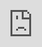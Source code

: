 ```yaml
---
layout: default
title: CSVP
nav_order: 6
has_children: true
has_toc: true # toc stands for table of content
---
```

![Image]({{ site.baseurl }}/assets/csvp/logo.png)

**Made by TheConversation**

Colloquy's Skyrim Vanilla Plus is a modlist based on the visuals offered by 'Next Generation Visual Overhaul' from Biggie_Boss. This list will require a fresh install of Skyrim: Anniversary Edition, and Wabbajack Installer (Please see the Read Me for Spec Recommendations and Space Requirements). It is intended as a packaged Vanilla Plus experience that can be played immediately with minimal effort.

## Trailer
<div class="youtube-container">
  <iframe style="position: absolute; top: 0; left: 0; width: 100%; height: 100%;" 
    src="https://www.youtube.com/embed/asuwknZghMU" 
    title="YouTube video player" 
    frameborder="0" 
    allow="accelerometer; autoplay; clipboard-write; encrypted-media; gyroscope; picture-in-picture; web-share" 
    referrerpolicy="strict-origin-when-cross-origin" 
    allowfullscreen>
  </iframe>
</div>

## About the List

A true homebrewed Vanilla Experience - It was important that this list feels like something anyone can make. Many of the included systems/requirements of NGVO were taken out (removed Creation Kit, no BodySlide Studio, etc) to streamline everything. This is a double edged sword, as it makes customizing the list easier in some ways but harder in others. This list has been divided and sorted into comprehensive Separators that will work seamlessly with any additions/subtractions you wish to make.  Be sure to look over any Flagged Notes on mods while customizing as they will help in knowing what needs reinstalling/patching when you make changes.

Colloquy is a proud Vanilla Apologist, so the only goal for this list was a fresh coat of paint - This means no custom followers, no new lands, and no sweeping changes to systems like World Scaling. He opted to enhance what was present; Fight through a grueling Civil War with choices and consequences, see overtime how the people of Skyrim adapt and rebuild, and choose new paths in quests that wont compromise the Dragonborn YOU want to be. Gain experience through exploration and questing, see your strength grow with a configured XP Curve, and hone your prowess on a custom difficulty scale. Thousands of options for customization, hundreds of new spells/weapons/armor, smarter Fauna & NPCs, a more tactile world and more are waiting.

Enjoy the bleeding edge of Skyrim Modded Visuals with gameplay that makes you nostalgic and new additions that feel natural and integrated, all in a package that was made to be used with as little hassle as possible. CSVP is Colloquy's personal modlist that he decided to share so everyone can have that 2011 feeling again without ANY labouring away in MO2 or even MCMs.

## Showcase
<div class="youtube-container">
  <iframe style="position: absolute; top: 0; left: 0; width: 100%; height: 100%;" 
    src="https://www.youtube.com/embed/CClrbI8RK7k" 
    title="YouTube video player" 
    frameborder="0" 
    allow="accelerometer; autoplay; clipboard-write; encrypted-media; gyroscope; picture-in-picture; web-share" 
    referrerpolicy="strict-origin-when-cross-origin" 
    allowfullscreen>
  </iframe>
</div>

### Disclaimer from Modlist Author

Please keep in mind that I am not a Mod Author, nor a Modding Expert. This list being a fork of NGVO really means that Biggie_Boss did all the bodywork while I just slapped some bumper stickers on, and I still made mistakes in the process! Our Discord is the hub for all things CSVP, I would love to have you join! I'm always open to hearing suggestions/additions you made to your personal list that could be thrown in here!

## For support visit
[The Bungalo Discord](https://discord.gg/bungalo){: .btn }
